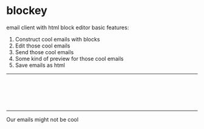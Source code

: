 # blockey
email client with html block editor
basic features: <br>
1) Construct cool emails with blocks <br>
2) Edit those cool emails <br>
3) Send those cool emails <br>
4) Some kind of preview for those cool emails <br>
5) Save emails as html <br>
<hr>
<br>
<br>
<br>
<br>
<hr>
Our emails might not be cool
